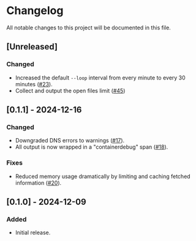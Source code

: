 # Changelog

All notable changes to this project will be documented in this file.

## [Unreleased]

### Changed

- Increased the default `--loop` interval from every minute to every 30 minutes ([#23]).
- Collect and output the open files limit ([#45])

[#23]: https://github.com/stackabletech/containerdebug/pull/23
[#45]: https://github.com/stackabletech/containerdebug/pull/45

## [0.1.1] - 2024-12-16

### Changed

- Downgraded DNS errors to warnings ([#17]).
- All output is now wrapped in a "containerdebug" span ([#18]).

### Fixes

- Reduced memory usage dramatically by limiting and caching fetched information ([#20]).

[#17]: https://github.com/stackabletech/containerdebug/pull/17
[#18]: https://github.com/stackabletech/containerdebug/pull/18
[#20]: https://github.com/stackabletech/containerdebug/pull/20

## [0.1.0] - 2024-12-09

### Added

- Initial release.

